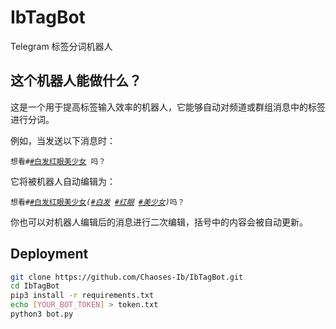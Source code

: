 # IbTagBot
Telegram 标签分词机器人

## 这个机器人能做什么？

这是一个用于提高标签输入效率的机器人，它能够自动对频道或群组消息中的标签进行分词。

例如，当发送以下消息时：

<pre><code>想看#<a href="">#白发红眼美少女</a> 吗？</code></pre>

它将被机器人自动编辑为：

<pre><code>想看#<a href="">#白发红眼美少女</a><i>(<a href="">#白发</a> <a href="">#红眼</a> <a href="">#美少女</a>)</i>吗？</code></pre>

你也可以对机器人编辑后的消息进行二次编辑，括号中的内容会被自动更新。

## Deployment
```sh
git clone https://github.com/Chaoses-Ib/IbTagBot.git
cd IbTagBot
pip3 install -r requirements.txt
echo [YOUR_BOT_TOKEN] > token.txt
python3 bot.py
```